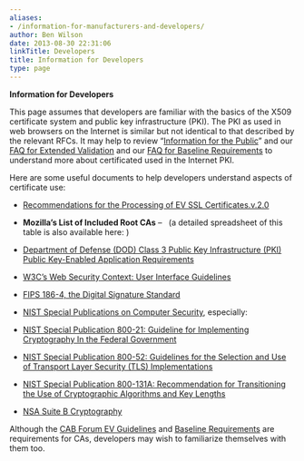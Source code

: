 ```yaml
---
aliases:
- /information-for-manufacturers-and-developers/
author: Ben Wilson
date: 2013-08-30 22:31:06
linkTitle: Developers
title: Information for Developers
type: page
---
```


**Information for Developers**

This page assumes that developers are familiar with the basics of the X509 certificate system and public key infrastructure (PKI). The PKI as used in web browsers on the Internet is similar but not identical to that described by the relevant RFCs. It may help to review “[Information for the Public][1]” and our [FAQ for Extended Validation][2] and our [FAQ for Baseline Requirements][3] to understand more about certificated used in the Internet PKI.

Here are some useful documents to help developers understand aspects of certificate use:

- [Recommendations for the Processing of EV SSL Certificates.v.2.0][4]
- **Mozilla’s List of Included Root CAs** –   (a detailed spreadsheet of this table is also available here: )

- [Department of Defense (DOD) Class 3 Public Key Infrastructure (PKI) Public Key-Enabled Application Requirements][5]
- [W3C’s Web Security Context: User Interface Guidelines][6]
- [FIPS 186-4, the Digital Signature Standard][7]
- [NIST Special Publications on Computer Security][8], especially:
- [NIST Special Publication 800-21: Guideline for Implementing Cryptography In the Federal Government][9]
- [NIST Special Publication 800-52: Guidelines for the Selection and Use of Transport Layer Security (TLS) Implementations][10]
- [NIST Special Publication 800-131A: Recommendation for Transitioning the Use of Cryptographic Algorithms and Key Lengths][11]
- [NSA Suite B Cryptography][12]

Although the [CAB Forum EV Guidelines][13] and [Baseline Requirements][14] are requirements for CAs, developers may wish to familiarize themselves with them too.

[1]: /about/information/consumers/ "Information for the Public"
[2]: /working-groups/server/extended-validation/faq/ "EV FAQ"
[3]: /working-groups/server/baseline-requirements/faq/ "FAQ for Baseline Requirements"
[4]: /uploads/Recommendations-for-the-Processing-of-EV-SSL-Certificates.v.2.0.pdf
[5]: http://jitc.fhu.disa.mil/pki/documents/dod_pki_public_key_enabled_application_requirements_v1_07_july_13_2000.doc
[6]: http://www.w3.org/TR/wsc-ui/
[7]: http://csrc.nist.gov/publications/PubsFIPS.html
[8]: https://csrc.nist.gov/publications/nistpubs
[9]: http://csrc.nist.gov/publications/nistpubs/800-21-1/sp800-21-1_Dec2005.pdf
[10]: http://csrc.nist.gov/publications/nistpubs/800-52/SP800-52.pdf
[11]: http://csrc.nist.gov/publications/nistpubs/800-131A/sp800-131A.pdf
[12]: http://www.nsa.gov/ia/programs/suiteb_cryptography/index.shtml
[13]: /working-groups/server/extended-validation/documents/ "Extended Validation"
[14]: /working-groups/server/baseline-requirements/ "Baseline Requirements"